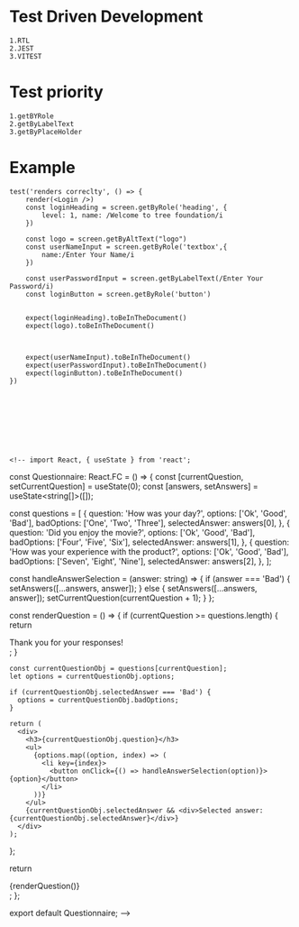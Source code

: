 # Test Driven Development 
    1.RTL
    2.JEST
    3.VITEST

# Test priority 
    1.getBYRole
    2.getByLabelText
    3.getByPlaceHolder


 # Example

    test('renders correclty', () => {
        render(<Login />)
        const loginHeading = screen.getByRole('heading', {
            level: 1, name: /Welcome to tree foundation/i
        })

        const logo = screen.getByAltText("logo")
        const userNameInput = screen.getByRole('textbox',{
            name:/Enter Your Name/i
        })

        const userPasswordInput = screen.getByLabelText(/Enter Your Password/i)
        const loginButton = screen.getByRole('button')


        expect(loginHeading).toBeInTheDocument()
        expect(logo).toBeInTheDocument()

       

        expect(userNameInput).toBeInTheDocument()
        expect(userPasswordInput).toBeInTheDocument()
        expect(loginButton).toBeInTheDocument()   
    })









    <!-- import React, { useState } from 'react';

const Questionnaire: React.FC = () => {
  const [currentQuestion, setCurrentQuestion] = useState(0);
  const [answers, setAnswers] = useState<string[]>([]);

  const questions = [
    {
      question: 'How was your day?',
      options: ['Ok', 'Good', 'Bad'],
      badOptions: ['One', 'Two', 'Three'],
      selectedAnswer: answers[0],
    },
    {
      question: 'Did you enjoy the movie?',
      options: ['Ok', 'Good', 'Bad'],
      badOptions: ['Four', 'Five', 'Six'],
      selectedAnswer: answers[1],
    },
    {
      question: 'How was your experience with the product?',
      options: ['Ok', 'Good', 'Bad'],
      badOptions: ['Seven', 'Eight', 'Nine'],
      selectedAnswer: answers[2],
    },
  ];

  const handleAnswerSelection = (answer: string) => {
    if (answer === 'Bad') {
      setAnswers([...answers, answer]);
    } else {
      setAnswers([...answers, answer]);
      setCurrentQuestion(currentQuestion + 1);
    }
  };

  const renderQuestion = () => {
    if (currentQuestion >= questions.length) {
      return <div>Thank you for your responses!</div>;
    }

    const currentQuestionObj = questions[currentQuestion];
    let options = currentQuestionObj.options;

    if (currentQuestionObj.selectedAnswer === 'Bad') {
      options = currentQuestionObj.badOptions;
    }

    return (
      <div>
        <h3>{currentQuestionObj.question}</h3>
        <ul>
          {options.map((option, index) => (
            <li key={index}>
              <button onClick={() => handleAnswerSelection(option)}>{option}</button>
            </li>
          ))}
        </ul>
        {currentQuestionObj.selectedAnswer && <div>Selected answer: {currentQuestionObj.selectedAnswer}</div>}
      </div>
    );
  };

  return <div>{renderQuestion()}</div>;
};

export default Questionnaire; -->
